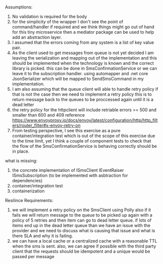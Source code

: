 Assumptions:
1) No validation is required for the body
2) for the simplicity of the wrapper I don't see the point of command/handler if required and we think things might go out of hand for this tiny microservice then a mediator package can be used to help add an abstraction layer.
3) I assumed that the errors coming from any system is a list of key value pair.
4) As the client used to get messages from queue is not yet decided I am leaving the serialization and mapping out of the implementation and this should be implemented when the technology is known and the correct library is picked. this can be done in SmsConfirmationService or we can leave it to the subscription handler. using automapper and .net core JsonSerializer which will be mapped to SendSmsCommand in my implementation.
5) I am also assuming that the queue client will able to handle retry policy if that is not the case then we need to implement a retry policy this is to return message back to the queues to be proccessed again until it is a dead letter
6) the retry policy for the httpclient will include retriable errors >= 500 and smaller than 600 and 409 reference https://www.envoyproxy.io/docs/envoy/latest/configuration/http/http_filters/router_filter#x-envoy-retry-on
7) From testing perspective, I see this exercise as a pure container/integration test which is out of the scope of this exercise due to the time limit, yet I think a couple of component tests to check that the flow of the SmsConfirmationService is behaving correctly should be in place. 

what is missing:
1) the concrete implementation of ISmsClient IEventRaiser ISmsSubscription (to be implemented with asbtraction for dependencies)
2) container/integration test
3) containerization 


Resilince Requirements:
1) we will implement a retry policy on the SmsClient using Polly also if it fails we will return message to the queue to be picked up again with a policy of 5 retries and then item can go to dead letter queue. if lots of items end up in the dead letter queue than we have an issue with the provider and we need to discuss what is causing that issue and what is there SLA and why it is failing.
2) we can have a local cache or a centralized cache with a reasonable TTL when the sms is sent. also, we can agree if possible with the third party client that the requests should be idempotent and a unique would be passed per message



